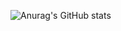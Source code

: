 ![Anurag's GitHub stats](https://github-readme-stats.vercel.app/api?username=DDAMDOO&&show_icons=true&theme=dracula)
